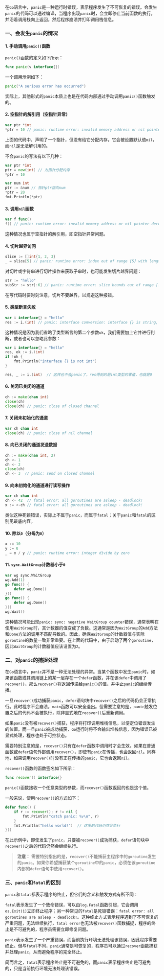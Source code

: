在`Go`语言中，`panic`是一种运行时错误，表示程序发生了不可恢复的错误。会发生`panic`的代码可以通过编译，当程序出现`panic`时，会立即停止当前函数的执行，并沿着调用栈向上返回，然后程序崩溃并打印调用栈信息。

### 一、会发生`panic`的情况

#### 1. 手动调用`panic()`函数

`panic()`函数的定义如下所示：

```go
func panic(v interface{})
```

一个调用示例如下：

```go
panic("A serious error has occurred")
```

实际上，其他形式的`panic`本质上也是在代码内部通过手动调用`panic()`函数触发的。

#### 2. 空指针的解引用（空指针异常）

```go
var ptr *int
*ptr = 10 // panic: runtime error: invalid memory address or nil pointer dereference
```

上面的代码中，声明了一个指针，但没有给它分配内存，它会被设置默认值`nil`，而`nil`是无法解引用的。

不会`panic`的写法有以下几种：

```go
var ptr *int
ptr = new(int) // 为指针分配内存
*ptr = 10

var num int
ptr := &num // 指针ptr指向num
*ptr = 20
fmt.Println(*ptr)
```

#### 3. 调用`nil`函数

```go
var f func()
f() // panic: runtime error: invalid memory address or nil pointer dereference
```

这种情况也属于空指针的解引用，即空指针异常问题。

#### 4. 切片越界访问

```go
slice := []int{1, 2, 3}
_ = slice[5] // panic: runtime error: index out of range [5] with length 3
```

对切片或字符串进行切片操作来获取子串时，也可能发生切片越界问题：

```go
str := "hello"
subStr := str[:6] // panic: runtime error: slice bounds out of range [:6] with length 5
```

在写代码时要时刻注意，切片不要越界，以规避这种报错。


#### 5. 类型断言失败

```go
var i interface{} = "hello"
res := i.(int) // panic: interface conversion: interface {} is string, not int
```

这种情况是因为我们省略了类型断言的第二个参数`ok`，我们需要加上它并进行判断，或者也可以忽略此参数：

```go
var i interface{} = "hello"
res, ok := i.(int)
if !ok {
	fmt.Println("interface {} is not int")
}

res, _ := i.(int)  // 这样也不会panic了，res得到的是int类型的零值，也就是0
```

#### 6. 关闭已关闭的通道

```go
ch := make(chan int)
close(ch)
close(ch) // panic: close of closed channel
```

#### 7. 关闭未初始化的通道

```go
var ch chan int
close(ch) // panic: close of nil channel
```

#### 8. 向已关闭的通道发送数据

```go
ch := make(chan int, 2)
ch <- 1
ch <- 2
close(ch)
ch <- 3  // panic: send on closed channel
```

#### 9. 向未初始化的通道进行读写操作

```go
var ch chan int
ch <- 42  // fatal error: all goroutines are asleep - deadlock!
x := <-ch // fatal error: all goroutines are asleep - deadlock!
```

类似这种死锁错误，实际上不属于`panic`，而属于`fatal`；关于`panic`和`fatal`的区别见最底内容。

#### 10. 除以`0`（分母为`0`）

```go
x := 10
y := 0
_ = x / y // panic: runtime error: integer divide by zero
```

#### 11. `sync.WaitGroup`计数器小于`0`

```go
var wg sync.WaitGroup
wg.Add(1)
go func() {
	defer wg.Done()
}()
go func() {
	defer wg.Done()
}()
wg.Wait()
```

这种情况可能出现`panic: sync: negative WaitGroup counter`错误，通常表明在使用`WaitGroup`时，其计数器的值变成了负数。这通常是因为`WaitGroup`的`Add`方法和`Done`方法的调用不匹配导致的。因此，确保`WaitGroup`的计数器值与实际`goroutine`的数量一致非常重要。在上面的代码中，由于启动了两个`goroutine`，因此`WaitGroup`的计数器值应该设置为`2`。

### 二、对`panic`的捕捉处理

在`Go`语言中，`panic`并不是一种无法处理的异常。当某个函数中发生`panic`时，如果该函数或其调用链上的某一层存在一个`defer`函数，并在该`defer`中调用了`recover()`，那么`recover()`将返回传递给`panic()`的值，并中止`panic`的继续传播。

一旦`recover()`成功捕获`panic`，`defer`语句块中`recover()`之后的代码仍会正常执行。此时程序不会崩溃，`main`函数可以安全退出。但需要注意的是，`panic`触发位置之后的代码不会被执行，除非显式地在`recover()`后重新调用。

如果`panic`没有被`recover()`捕获，程序将打印调用堆栈信息，以便定位错误发生的位置。而一旦`panic`被成功捕获，`Go`运行时将不会输出堆栈信息，因为错误已被显式处理，程序也处于可控状态。

需要特别注意的是，`recover()`只有在`defer`函数中调用时才会生效。如果在普通函数或`defer`语句外部调用`recover()`，即使有`panic`在传播，也会返回`nil`。同样地，如果调用`recover()`时没有正在传播的`panic`，它也会返回`nil`。

`recover()`函数的函数签名如下所示：

```go
func recover() interface{}
```

`panic()`函数接收一个任意类型的参数，而`recover()`函数返回的也是这个值。

一般来说，使用`recover()`的方式如下：

```go
defer func() {
	if r := recover(); r != nil {
		fmt.Println("catch panic: %v\n", r)
	}
    fmt.Println("hello world!")  // 这里的代码仍然会执行
}()
```

在此示例中，即使发生了`panic`，只要被`recover()`成功捕获，`defer`语句块中`recover()`之后的代码仍然会继续执行。

> **注意：** 需要特别指出的是，`recover()`不能捕获主程序中的`goroutine`发生的`panic`。如果你希望捕获某个`goroutine`中的`panic`，必须在该`goroutine`内部的`defer`语句中使用`recover()`。

### 三、`panic`和`fatal`的区别

`panic`和`fatal`都表示程序的终止，但它们的含义和触发方式有所不同：

`fatal`表示发生了一个致命错误，可以由`log.Fatal`函数引起，它会调用`os.Exit(1)`立即终止程序；另一种常见的`fatal`是死锁错误：`fatal error: all goroutines are asleep - deadlock!`。这种终止方式表示程序遇到了不可恢复的严重问题，无法继续执行，`fatal error`也无法被`recover()`函数捕捉，程序的终止是不可避免的，程序员需要立即修复问题。

`panic`表示发生了一个严重错误，而当前执行环境无法处理该错误，因此程序需要终止。但与`fatal`不同，`panic`通常是可恢复的，程序员可以通过`recover`函数捕获并处理`panic`，从而避免程序的完全终止。

简而言之，`fatal`表示程序终止是不可避免的，而`panic`表示程序终止是可避免的，只是当前执行环境无法处理该错误。
